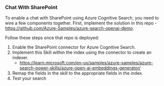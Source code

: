 ### Chat With SharePoint

To enable a chat with SharePoint using Azure Cognitive Search, you need to wire a few components together.  First, implement the solution in this repo - https://github.com/Azure-Samples/azure-search-openai-demo.

Follow these steps once that repo is deployed:

1. Enable the SharePoint connector for Azure Cognitive Search.
2. Implement this Skill within the index using the connector to create an indexer.  
    - https://learn.microsoft.com/en-us/samples/azure-samples/azure-search-power-skills/azure-open-ai-embeddings-generator/
3. Remap the fields in the skill to the appropriate fields in the index.
4. Test your search

